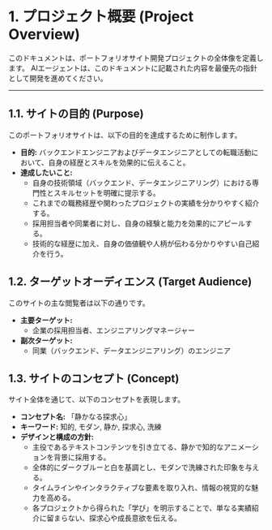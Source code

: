 # 1. プロジェクト概要 (Project Overview)

このドキュメントは、ポートフォリオサイト開発プロジェクトの全体像を定義します。
AIエージェントは、このドキュメントに記載された内容を最優先の指針として開発を進めてください。

---

## 1.1. サイトの目的 (Purpose)

このポートフォリオサイトは、以下の目的を達成するために制作します。

- **目的:** バックエンドエンジニアおよびデータエンジニアとしての転職活動において、自身の経歴とスキルを効果的に伝えること。
- **達成したいこと:**
    - 自身の技術領域（バックエンド、データエンジニアリング）における専門性とスキルセットを明確に提示する。
    - これまでの職務経歴や関わったプロジェクトの実績を分かりやすく紹介する。
    - 採用担当者や同業者に対し、自身の経験と能力を効果的にアピールする。
    - 技術的な経歴に加え、自身の価値観や人柄が伝わる分かりやすい自己紹介を行う。

## 1.2. ターゲットオーディエンス (Target Audience)

このサイトの主な閲覧者は以下の通りです。

- **主要ターゲット:**
    - 企業の採用担当者、エンジニアリングマネージャー
- **副次ターゲット:**
    - 同業（バックエンド、データエンジニアリング）のエンジニア

## 1.3. サイトのコンセプト (Concept)

サイト全体を通じて、以下のコンセプトを表現します。

- **コンセプト名:** 「静かなる探求心」
- **キーワード:** 知的, モダン, 静か, 探求心, 洗練
- **デザインと構成の方針:**
    - 主役であるテキストコンテンツを引き立てる、静かで知的なアニメーションを背景に採用する。
    - 全体的にダークブルーと白を基調とし、モダンで洗練された印象を与える。
    - タイムラインやインタラクティブな要素を取り入れ、情報の視覚的な魅力を高める。
    - 各プロジェクトから得られた「学び」を明示することで、単なる実績紹介に留まらない、探求心や成長意欲を伝える。
